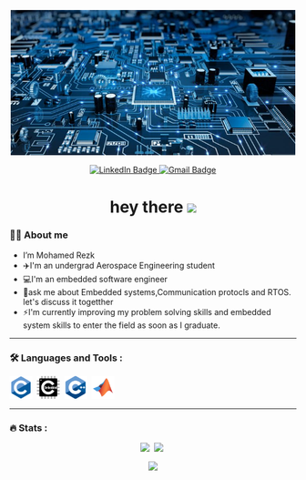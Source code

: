 
<p id="header" align="center">
  <img src="Icons/Embedded.jpg" width="500"/>
<p>
<div id="header" align="center">
  <a href="https://www.linkedin.com/in/mohamed-rezk-bayoumi-a486a41b9/">
    <img src="https://img.shields.io/badge/LinkedIn-blue?style=for-the-badge&logo=linkedin&logoColor=white" alt="LinkedIn Badge"/>
  </a>
  <a href="mrezk880@gmail.com">
    <img src="https://img.shields.io/badge/Gmail-white?logo=Gmail&logocolor=orange&style=for-the-badge" alt="Gmail Badge"/>
  </a>
</div>
<h1 align="center">
  hey there
  <img src="https://media.giphy.com/media/hvRJCLFzcasrR4ia7z/giphy.gif" width="30px"/>
</h1>

### 👨‍💻  About me
-  I’m Mohamed Rezk
- ✈️I'm an undergrad Aerospace Engineering student
- 💻I'm an embedded software engineer
- 🔭ask me about Embedded systems,Communication protocls and RTOS. let's discuss it togetther
- ⚡I'm currently improving my problem solving skills and embedded system skills to enter the field as soon as I graduate.


---
### 🛠️ Languages and Tools :
<div>
  <img src="https://github.com/devicons/devicon/blob/master/icons/c/c-original.svg" title="C" alt="C" width="40" height="40"/>&nbsp;
  <img src="https://github.com/devicons/devicon/blob/master/icons/embeddedc/embeddedc-original-wordmark.svg" title="ُEmbedded C" alt="Embedded C" width="40" height="40"/>&nbsp;
  <img src="https://github.com/devicons/devicon/blob/master/icons/cplusplus/cplusplus-original.svg" title="C++" alt="C++" width="40" height="40"/>&nbsp;
  <img src="https://github.com/devicons/devicon/blob/master/icons/matlab/matlab-original.svg" title="MATLAB" alt="MATLAB" width="40" height="40"/>&nbsp;
</div>

---
### 🔥 Stats :
<div align="center">
  <img src="http://github-readme-streak-stats.herokuapp.com?user=Mrezk2702&theme=dark&mode=weekly">&nbsp;
  <img src="https://github-readme-stats.vercel.app/api?username=Mrezk2702&show_icons=true&theme=dark">&nbsp;
  </div>
<p align="center">
  <img  src="https://github-readme-stats.vercel.app/api/top-langs/?username=Mrezk2702&hide_progress=true&theme=dark">
</p>





<!---
Mrezk2702/Mrezk2702 is a ✨ special ✨ repository because its `README.md` (this file) appears on your GitHub profile.
You can click the Preview link to take a look at your changes.
--->
